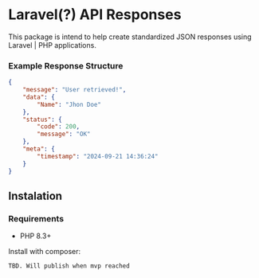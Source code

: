 # Laravel(?) API Responses
This package is intend to help create standardized JSON responses using Laravel | PHP applications.

### Example Response Structure

```JSON
{
    "message": "User retrieved!",
    "data": {
        "Name": "Jhon Doe"
    },
    "status": {
        "code": 200,
        "message": "OK"
    },
    "meta": {
        "timestamp": "2024-09-21 14:36:24"
    }
}
```

## Instalation
### Requirements
 - PHP 8.3+

 Install with composer:  
 ```bash
 TBD. Will publish when mvp reached
 ```